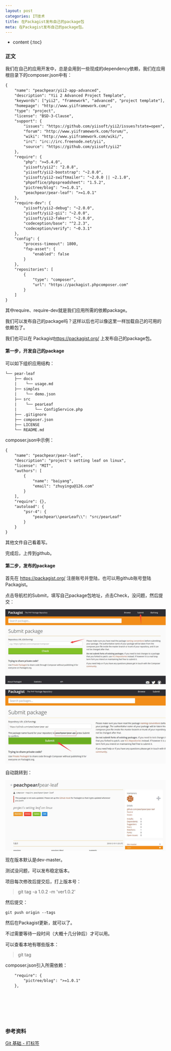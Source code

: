```yaml
---
layout: post
categories: IT技术
title: 在Packagist发布自己的package包
meta: 在Packagist发布自己的package包。
---
```

* content
{:toc}

### 正文

我们在自己的应用开发中，总是会用到一些现成的dependency依赖，我们在应用根目录下的composer.json中有：

```
{
    "name": "peachpear/yii2-app-advanced",
    "description": "Yii 2 Advanced Project Template",
    "keywords": ["yii2", "framework", "advanced", "project template"],
    "homepage": "http://www.yiiframework.com/",
    "type": "project",
    "license": "BSD-3-Clause",
    "support": {
        "issues": "https://github.com/yiisoft/yii2/issues?state=open",
        "forum": "http://www.yiiframework.com/forum/",
        "wiki": "http://www.yiiframework.com/wiki/",
        "irc": "irc://irc.freenode.net/yii",
        "source": "https://github.com/yiisoft/yii2"
    },
    "require": {
        "php": ">=5.4.0",
        "yiisoft/yii2": "2.0.8",
        "yiisoft/yii2-bootstrap": "~2.0.0",
        "yiisoft/yii2-swiftmailer": "~2.0.0 || ~2.1.0",
        "phpoffice/phpspreadsheet": "1.5.2",
        "pictree/blog": ">=1.0.1",
        "peachpear/pear-leaf": ">=1.0.1"
    },
    "require-dev": {
        "yiisoft/yii2-debug": "~2.0.0",
        "yiisoft/yii2-gii": "~2.0.0",
        "yiisoft/yii2-faker": "~2.0.0",
        "codeception/base": "^2.2.3",
        "codeception/verify": "~0.3.1"
    },
    "config": {
        "process-timeout": 1800,
        "fxp-asset": {
            "enabled": false
        }
    },
    "repositories": [
        {
            "type": "composer",
            "url": "https://packagist.phpcomposer.com"
        }
    ]
}
```

其中require、require-dev就是我们应用所需的依赖package。

我们可以发布自己的package吗？这样以后也可以像这里一样加载自己的可用的依赖包了。

我们也可以在 Packagist<https://packagist.org/> 上发布自己的package包。

#### 第一步，开发自己的package

可以如下组织应用结构：

```
└── pear-leaf
    ├── docs
    |    └── usage.md
    ├── simples
    |    └── demo.json
    ├── src
    |    └── pearLeaf
    |        └── ConfigService.php
    ├── .gitignore
    ├── composer.json
    ├── LICENSE
    └── README.md
```

composer.json中示例：

```
{
    "name": "peachpear/pear-leaf",
    "description": "project's setting leaf on linux",
    "license": "MIT",
    "authors": [
        {
            "name": "baiyang",
            "email": "zhuyingu@126.com"
        }
    ],
    "require": {},
    "autoload": {
        "psr-4": {
            "peachpear\\pearLeaf\\": "src/pearLeaf"
        }
    }
}
```

其他文件自己看着写。

完成后，上传到github。

#### 第二步，发布的package

首先在 <https://packagist.org/> 注册账号并登陆，也可以用github账号登陆Packagist。

点击导航栏的Submit，填写自己package包地址，点击Check，没问题，然后提交：

![](https://github.com/iBaiYang/PictureWareroom/blob/master/20181219/20181219200600.jpg?raw=true)

![](https://github.com/iBaiYang/PictureWareroom/blob/master/20181219/20181219200620.jpg?raw=true)

自动跳转到：

![](https://raw.githubusercontent.com/iBaiYang/PictureWareroom/master/20181219/20181219200637.jpg)

现在版本默认是dev-master。

测试没问题，可以发布稳定版本。

项目每次修改后提交后，打上版本号：

> git tag -a 1.0.2 -m 'ver1.0.2'

然后提交：

```
git push origin --tags
```
 
然后在Packagist更新，就可以了。

不过需要等待一段时间（大概十几分钟后）才可以用。

可以查看本地有哪些版本：

> git tag

composer.json引入所需依赖：

```
    "require": {
        "pictree/blog": ">=1.0.1"
    },
```

<br/><br/><br/><br/><br/>
### 参考资料

[Git 基础 - 打标签](https://git-scm.com/book/zh/v1/Git-%E5%9F%BA%E7%A1%80-%E6%89%93%E6%A0%87%E7%AD%BE)